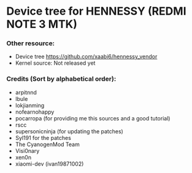 # Device tree for HENNESSY (REDMI NOTE 3 MTK)

### Other resource:
  - Device tree https://github.com/xaabi6/hennessy_vendor
  - Kernel source: Not released yet

### Credits (Sort by alphabetical order):
  - arpitnnd
  - lbule
  - lokjianming
  - nofearnohappy
  - pocarropa (for providing me this sources and a good tutorial)
  - rscc
  - supersonicninja (for updating the patches)
  - Syl191 for the patches 
  - The CyanogenMod Team
  - Visi0nary
  - xen0n 
  - xiaomi-dev (ivan19871002)
  
